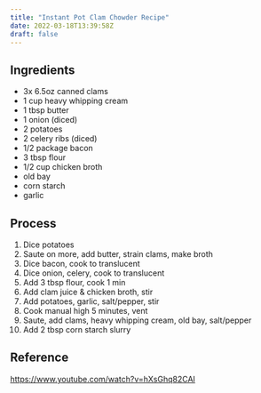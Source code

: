```yaml
---
title: "Instant Pot Clam Chowder Recipe"
date: 2022-03-18T13:39:58Z
draft: false
---
```


## Ingredients

* 3x 6.5oz canned clams
* 1 cup heavy whipping cream
* 1 tbsp butter
* 1 onion (diced)
* 2 potatoes
* 2 celery ribs (diced)
* 1/2 package bacon
* 3 tbsp flour
* 1/2 cup chicken broth
* old bay
* corn starch
* garlic

## Process

1. Dice potatoes
1. Saute on more, add butter, strain clams, make broth
1. Dice bacon, cook to translucent
1. Dice onion, celery, cook to translucent
1. Add 3 tbsp flour, cook 1 min
1. Add clam juice & chicken broth, stir
2. Add potatoes, garlic, salt/pepper, stir
3. Cook manual high 5 minutes, vent
4. Saute, add clams, heavy whipping cream, old bay, salt/pepper
5. Add 2 tbsp corn starch slurry

## Reference

https://www.youtube.com/watch?v=hXsGhq82CAI
